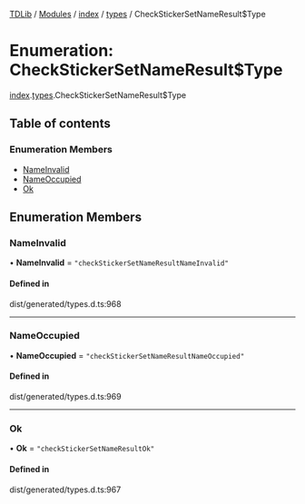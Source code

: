 [TDLib](../README.md) / [Modules](../modules.md) / [index](../modules/index.md) / [types](../modules/index.types.md) / CheckStickerSetNameResult$Type

# Enumeration: CheckStickerSetNameResult$Type

[index](../modules/index.md).[types](../modules/index.types.md).CheckStickerSetNameResult$Type

## Table of contents

### Enumeration Members

- [NameInvalid](index.types.CheckStickerSetNameResult_Type.md#nameinvalid)
- [NameOccupied](index.types.CheckStickerSetNameResult_Type.md#nameoccupied)
- [Ok](index.types.CheckStickerSetNameResult_Type.md#ok)

## Enumeration Members

### NameInvalid

• **NameInvalid** = ``"checkStickerSetNameResultNameInvalid"``

#### Defined in

dist/generated/types.d.ts:968

___

### NameOccupied

• **NameOccupied** = ``"checkStickerSetNameResultNameOccupied"``

#### Defined in

dist/generated/types.d.ts:969

___

### Ok

• **Ok** = ``"checkStickerSetNameResultOk"``

#### Defined in

dist/generated/types.d.ts:967
